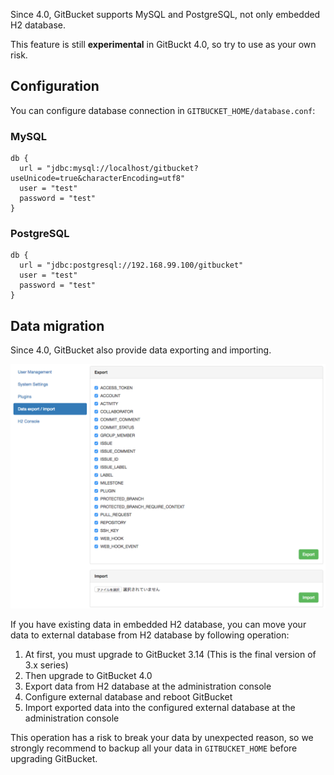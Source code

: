 Since 4.0, GitBucket supports MySQL and PostgreSQL, not only embedded H2 database.

This feature is still **experimental** in GitBuckt 4.0, so try to use as your own risk.

## Configuration

You can configure database connection in `GITBUCKET_HOME/database.conf`:

### MySQL

```
db {
  url = "jdbc:mysql://localhost/gitbucket?useUnicode=true&characterEncoding=utf8"
  user = "test"
  password = "test"
}
```

### PostgreSQL

```
db {
  url = "jdbc:postgresql://192.168.99.100/gitbucket"
  user = "test"
  password = "test"
}
```

## Data migration

Since 4.0, GitBucket also provide data exporting and importing.

![Data export and import](database_export.png)

If you have existing data in embedded H2 database, you can move your data to external database from H2 database by following operation:

1. At first, you must upgrade to GitBucket 3.14 (This is the final version of 3.x series)
2. Then upgrade to GitBucket 4.0
3. Export data from H2 database at the administration console
4. Configure external database and reboot GitBucket
5. Import exported data into the configured external database at the administration console

This operation has a risk to break your data by unexpected reason, so we strongly recommend to backup all your data in `GITBUCKET_HOME` before upgrading GitBucket.

